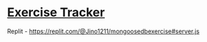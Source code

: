 # [Exercise Tracker](https://www.freecodecamp.org/learn/apis-and-microservices/apis-and-microservices-projects/exercise-tracker)
 Replit - https://replit.com/@Jino1211/mongoosedbexercise#server.js
